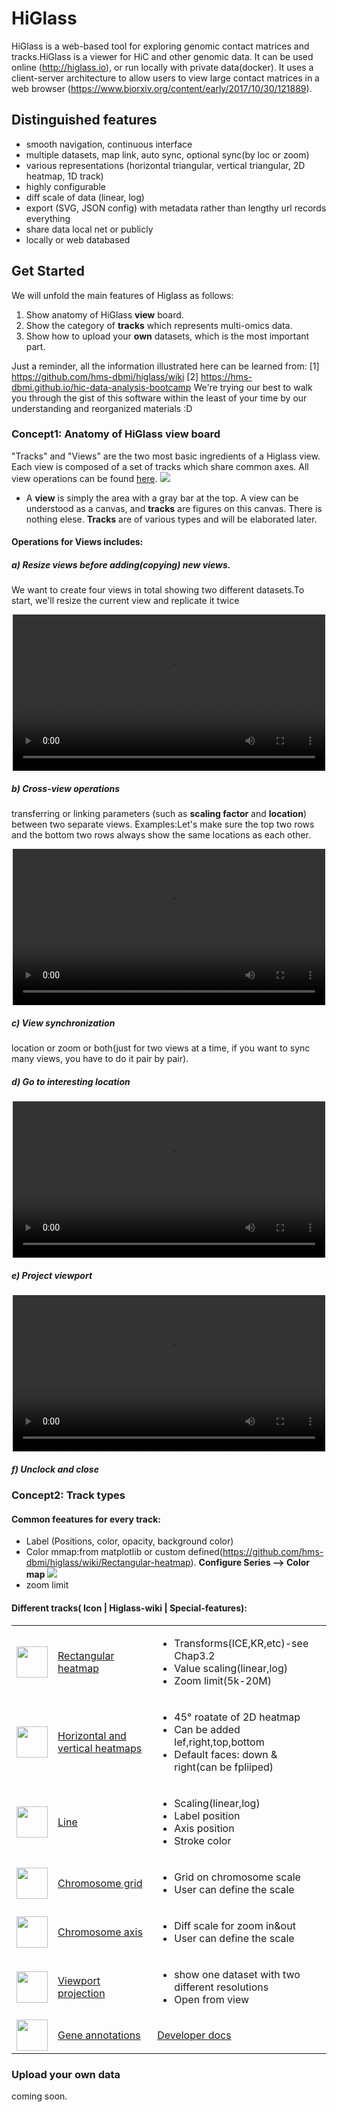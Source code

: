 # HiGlass 
HiGlass is a web-based tool for exploring genomic contact matrices and tracks.HiGlass is a viewer for HiC and other genomic data. It can be used online (http://higlass.io), or run locally with private data(docker). It uses a client-server architecture to allow users to view large contact matrices in a web browser (https://www.biorxiv.org/content/early/2017/10/30/121889). 


## Distinguished features
 - smooth navigation, continuous interface
 - multiple datasets, map link, auto sync, optional sync(by loc or zoom) 
 - various representations (horizontal triangular, vertical triangular, 2D heatmap, 1D track)
 - highly configurable 
 - diff scale of data (linear, log)
 - export (SVG, JSON config) with metadata rather than lengthy url records everything
 - share data local net or publicly
 - locally or web databased

## Get Started
We will unfold the main features of Higlass as follows:
1. Show anatomy of HiGlass **view** board.
2. Show the category of **tracks** which represents multi-omics data.
3. Show how to upload your **own** datasets, which is the most important part.

Just a reminder, all the information illustrated here can be learned from:
[1] https://github.com/hms-dbmi/higlass/wiki
[2] https://hms-dbmi.github.io/hic-data-analysis-bootcamp 
We're trying our best to walk you through the gist of this software within the least of your time by our understanding and reorganized materials :D 

### Concept1: Anatomy of HiGlass view board
"Tracks" and "Views" are the two most basic ingredients of a Higlass view. Each view is composed of a set of tracks which share common axes. All view operations can be found [here](https://github.com/hms-dbmi/higlass/wiki/View-Operations). 
![](/assets/ana_view.jpg)
- A **view** is simply the area with a gray bar at the top. A view can be understood as a canvas, and **tracks** are figures on this canvas. There is nothing elese. **Tracks** are of various types and will be elaborated later. 

#### Operations for Views includes:
##### a) **Resize** views before **adding(copying)** new views.<br>
We want to create four views in total showing two different datasets.To start, we'll resize the current view and replicate it twice

<p style="text-align: center">
    <video width="500" loop="loop" autoplay="autoplay">
        <source src="https://s3.amazonaws.com/pkerp/public/img/hic-bootcamp-presentation/resize-and-clone-twice.mp4" type="video/mp4">
    </video>
</p>

##### b) Cross-view operations
transferring or linking parameters (such as **scaling factor** and **location**) between two separate views. Examples:Let's make sure the top two rows and the bottom two rows always show the same locations as each other.

<p style="text-align: center">
    <video width="500" loop="loop" autoplay="autoplay">
        <source src="https://s3.amazonaws.com/pkerp/public/img/hic-bootcamp-presentation/take-and-lock-zoom-and-location.mp4" type="video/mp4">
    </video>
</p>

##### c) View synchronization
location or zoom or both(just for two views at a time, if you want to sync many views, you have to do it pair by pair).

##### d) Go to interesting location

<p style="text-align: center">
    <video width="500" loop="loop" autoplay="autoplay">
        <source src="https://s3.amazonaws.com/pkerp/public/img/hic-bootcamp-presentation/zoom-top-and-bottom-to.mp4" type="video/mp4">
    </video>
</p>

##### e) Project viewport

<p style="text-align: center">
    <video width="500" loop="loop" autoplay="autoplay">
        <source src="https://s3.amazonaws.com/pkerp/public/img/hic-bootcamp-presentation/project-viewport-on.mp4" type="video/mp4">
    </video>
</p>   

##### f) **Unclock** and **close**


### Concept2: Track types
#### Common feeatures for every track:
- Label (Positions, color, opacity, background color)
- Color mmap:from matplotlib or custom defined(https://github.com/hms-dbmi/higlass/wiki/Rectangular-heatmap). **Configure Series --> Color map**
![](/assets/colormap.jpg)
- zoom limit
#### Different tracks( Icon | Higlass-wiki | Special-features):
<table>
<tbody>
<tr>
<td><a href="https://github.com/hms-dbmi/higlass/wiki/Rectangular-heatmap"><img src="https://cloud.githubusercontent.com/assets/2143629/24176191/e66e26e0-0e70-11e7-84fd-e945b95048b7.png" height="50px"></a></td>
<td><a href="Rectangular-heatmap">Rectangular heatmap</a></td>
<td><ul><li>Transforms(ICE,KR,etc)-see Chap3.2</li><li>Value scaling(linear,log)</li><li>Zoom limit(5k-20M)</li></ul></td>
</tr>
<tr>
<td><a href="https://github.com/hms-dbmi/higlass/wiki/Horizontal-and-vertical-heatmaps"><img src="https://cloud.githubusercontent.com/assets/2143629/24176286/67e87978-0e71-11e7-9441-cdabbf2fc804.png" height="50px"></a></td>
<td><a href="Horizontal-and-vertical-heatmaps">Horizontal and vertical heatmaps</a></td>
<td><ul><li>45° roatate of 2D heatmap</li><li>Can be added lef,right,top,bottom</li><li>Default faces: down & right(can be fpliiped)</li></ul></td>
</tr>
<tr>
<td><a href="https://github.com/hms-dbmi/higlass/wiki/Line-tracks"><img src="https://cloud.githubusercontent.com/assets/2143629/24176389/0acb6b8c-0e72-11e7-9396-5e0e7a242d82.png" height="50px"></a></td>
<td><a href="Line-tracks">Line</a></td>
<td><ul><li>Scaling(linear,log)</li><li>Label position</li><li>Axis position</li><li>Stroke color</li></ul></td>
</tr>
<tr>
<td><a href="https://github.com/hms-dbmi/higlass/wiki/Chromosome-grid"><img src="https://cloud.githubusercontent.com/assets/2143629/24176445/677221f0-0e72-11e7-81f3-ae29c71c1f6d.png" height="50px"></a></td>
<td><a href="Chromosome-grid">Chromosome grid</a></td>
<td><ul><li>Grid on chromosome scale</li><li>User can define the scale</li></ul></td>
</tr>
<tr>
<td><a href="https://github.com/hms-dbmi/higlass/wiki/Chromosome-axis"><img src="https://cloud.githubusercontent.com/assets/2143629/24176330/b38cb0c4-0e71-11e7-9ed7-60e8bee1f726.png" height="50px"></a></td>
<td><a href="Chromosome-axis">Chromosome axis</a></td>
<td><ul><li>Diff scale for zoom in&out</li><li>User can define the scale</li></ul></td>
</tr>
<tr>
<td><a href="https://github.com/hms-dbmi/higlass/wiki/Viewport-projection"><img src="https://cloud.githubusercontent.com/assets/2143629/24176502/afeb5f46-0e72-11e7-8c1d-0c3d12d75eff.png" height="50px"></a></td>
<td><a href="Viewport-projection">Viewport projection</a></td>
<td><ul><li>show one dataset with two different resolutions</li><li>Open from view</li></ul></td>
</tr>
<tr>
<td><a href="https://github.com/hms-dbmi/higlass/wiki/Gene-annotations"><img src="https://cloud.githubusercontent.com/assets/2143629/24176594/48af7d98-0e73-11e7-8a10-81c5e64b41be.png" height="50px"></a></td>
<td><a href="Gene-annotations">Gene annotations</a></td>
<td><a href="https://github.com/hms-dbmi/clodius/wiki/Gene-annotations">Developer docs</a></td>
</tr>
</tbody>
</table>


### Upload your own data 
coming soon.









